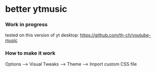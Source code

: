 # better ytmusic
### Work in progress


tested on this version of yt desktop:
https://github.com/th-ch/youtube-music

<h3>How to make it work</h3>
Options --> Visual Tweaks --> Theme --> Import custom CSS file
